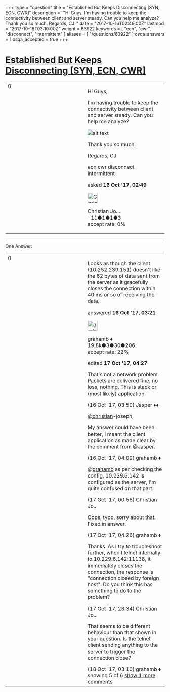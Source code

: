 +++
type = "question"
title = "Established But Keeps Disconnecting [SYN, ECN, CWR]"
description = '''Hi Guys, I&#x27;m having trouble to keep the connectivity between client and server steady. Can you help me analyze?  Thank you so much. Regards, CJ'''
date = "2017-10-16T02:49:00Z"
lastmod = "2017-10-18T03:10:00Z"
weight = 63922
keywords = [ "ecn", "cwr", "disconnect", "intermittent" ]
aliases = [ "/questions/63922" ]
osqa_answers = 1
osqa_accepted = true
+++

<div class="headNormal">

# [Established But Keeps Disconnecting \[SYN, ECN, CWR\]](/questions/63922/established-but-keeps-disconnecting-syn-ecn-cwr)

</div>

<div id="main-body">

<div id="askform">

<table id="question-table" style="width:100%;"><colgroup><col style="width: 50%" /><col style="width: 50%" /></colgroup><tbody><tr class="odd"><td style="width: 30px; vertical-align: top"><div class="vote-buttons"><span id="post-63922-upvote" class="ajax-command post-vote up" rel="nofollow" title="I like this post (click again to cancel)"> </span><div id="post-63922-score" class="post-score" title="current number of votes">0</div><span id="post-63922-downvote" class="ajax-command post-vote down" rel="nofollow" title="I dont like this post (click again to cancel)"> </span> <span id="favorite-mark" class="ajax-command favorite-mark" rel="nofollow" title="mark/unmark this question as favorite (click again to cancel)"> </span><div id="favorite-count" class="favorite-count"></div></div></td><td><div id="item-right"><div class="question-body"><p>Hi Guys,</p><p>I'm having trouble to keep the connectivity between client and server steady. Can you help me analyze?</p><p><img src="https://osqa-ask.wireshark.org/upfiles/dt.JPG" alt="alt text" /></p><p>Thank you so much.</p><p>Regards, CJ</p></div><div id="question-tags" class="tags-container tags"><span class="post-tag tag-link-ecn" rel="tag" title="see questions tagged &#39;ecn&#39;">ecn</span> <span class="post-tag tag-link-cwr" rel="tag" title="see questions tagged &#39;cwr&#39;">cwr</span> <span class="post-tag tag-link-disconnect" rel="tag" title="see questions tagged &#39;disconnect&#39;">disconnect</span> <span class="post-tag tag-link-intermittent" rel="tag" title="see questions tagged &#39;intermittent&#39;">intermittent</span></div><div id="question-controls" class="post-controls"></div><div class="post-update-info-container"><div class="post-update-info post-update-info-user"><p>asked <strong>16 Oct '17, 02:49</strong></p><img src="https://secure.gravatar.com/avatar/eeb5a23e45969c7e82469e38fb3043c9?s=32&amp;d=identicon&amp;r=g" class="gravatar" width="32" height="32" alt="Christian%20Joseph&#39;s gravatar image" /><p><span>Christian Jo...</span><br />
<span class="score" title="-11 reputation points">-11</span><span title="1 badges"><span class="badge1">●</span><span class="badgecount">1</span></span><span title="1 badges"><span class="silver">●</span><span class="badgecount">1</span></span><span title="3 badges"><span class="bronze">●</span><span class="badgecount">3</span></span><br />
<span class="accept_rate" title="Rate of the user&#39;s accepted answers">accept rate:</span> <span title="Christian Joseph has no accepted answers">0%</span></p></img></div></div><div id="comments-container-63922" class="comments-container"></div><div id="comment-tools-63922" class="comment-tools"></div><div class="clear"></div><div id="comment-63922-form-container" class="comment-form-container"></div><div class="clear"></div></div></td></tr></tbody></table>

------------------------------------------------------------------------

<div class="tabBar">

<span id="sort-top"></span>

<div class="headQuestions">

One Answer:

</div>

</div>

<span id="63924"></span>

<div id="answer-container-63924" class="answer accepted-answer">

<table style="width:100%;"><colgroup><col style="width: 50%" /><col style="width: 50%" /></colgroup><tbody><tr class="odd"><td style="width: 30px; vertical-align: top"><div class="vote-buttons"><span id="post-63924-upvote" class="ajax-command post-vote up" rel="nofollow" title="I like this post (click again to cancel)"> </span><div id="post-63924-score" class="post-score" title="current number of votes">0</div><span id="post-63924-downvote" class="ajax-command post-vote down" rel="nofollow" title="I dont like this post (click again to cancel)"> </span> <span class="accept-answer on" rel="nofollow" title="Christian Joseph has selected this answer as the correct answer"> </span></div></td><td><div class="item-right"><div class="answer-body"><p>Looks as though the client (10.252.239.151) doesn't like the 62 bytes of data sent from the server as it gracefully closes the connection within 40 ms or so of receiving the data.</p></div><div class="answer-controls post-controls"></div><div class="post-update-info-container"><div class="post-update-info post-update-info-user"><p>answered <strong>16 Oct '17, 03:21</strong></p><img src="https://secure.gravatar.com/avatar/d2a7e24ca66604c749c7c88c1da8ff78?s=32&amp;d=identicon&amp;r=g" class="gravatar" width="32" height="32" alt="grahamb&#39;s gravatar image" /><p><span>grahamb ♦</span><br />
<span class="score" title="19834 reputation points"><span>19.8k</span></span><span title="3 badges"><span class="badge1">●</span><span class="badgecount">3</span></span><span title="30 badges"><span class="silver">●</span><span class="badgecount">30</span></span><span title="206 badges"><span class="bronze">●</span><span class="badgecount">206</span></span><br />
<span class="accept_rate" title="Rate of the user&#39;s accepted answers">accept rate:</span> <span title="grahamb has 274 accepted answers">22%</span></p></div><div class="post-update-info post-update-info-edited"><p><span> edited <strong>17 Oct '17, 04:27</strong> </span></p></div></div><div id="comments-container-63924" class="comments-container"><span id="63928"></span><div id="comment-63928" class="comment"><div id="post-63928-score" class="comment-score"></div><div class="comment-text"><p>That's not a network problem. Packets are delivered fine, no loss, nothing. This is stack or (most likely) application.</p></div><div id="comment-63928-info" class="comment-info"><span class="comment-age">(16 Oct '17, 03:50)</span> <span class="comment-user userinfo">Jasper ♦♦</span></div></div><span id="63929"></span><div id="comment-63929" class="comment"><div id="post-63929-score" class="comment-score"></div><div class="comment-text"><p><a href="https://ask.wireshark.org/users/2911/christian">@christian</a>-joseph,</p><p>My answer could have been better, I meant the client application as made clear by the comment from <a href="https://ask.wireshark.org/users/145/jasper">@Jasper</a>.</p></div><div id="comment-63929-info" class="comment-info"><span class="comment-age">(16 Oct '17, 04:09)</span> <span class="comment-user userinfo">grahamb ♦</span></div></div><span id="63957"></span><div id="comment-63957" class="comment"><div id="post-63957-score" class="comment-score"></div><div class="comment-text"><p><a href="https://ask.wireshark.org/users/1225/grahamb">@grahamb</a> as per checking the config, 10.229.6.142 is configured as the server, I'm quite confused on that part.</p></div><div id="comment-63957-info" class="comment-info"><span class="comment-age">(17 Oct '17, 00:56)</span> <span class="comment-user userinfo">Christian Jo...</span></div></div><span id="63959"></span><div id="comment-63959" class="comment"><div id="post-63959-score" class="comment-score"></div><div class="comment-text"><p>Oops, typo, sorry about that. Fixed in answer.</p></div><div id="comment-63959-info" class="comment-info"><span class="comment-age">(17 Oct '17, 04:26)</span> <span class="comment-user userinfo">grahamb ♦</span></div></div><span id="63991"></span><div id="comment-63991" class="comment"><div id="post-63991-score" class="comment-score"></div><div class="comment-text"><p>Thanks. As I try to troubleshoot further, when I telnet internally to 10.229.6.142:11138, it immediately closes the connection, the response is "connection closed by foreign host". Do you think this has something to do to the problem?</p></div><div id="comment-63991-info" class="comment-info"><span class="comment-age">(17 Oct '17, 23:34)</span> <span class="comment-user userinfo">Christian Jo...</span></div></div><span id="63995"></span><div id="comment-63995" class="comment not_top_scorer"><div id="post-63995-score" class="comment-score"></div><div class="comment-text"><p>That seems to be different behaviour than that shown in your question. Is the telnet client sending anything to the server to trigger the connection close?</p></div><div id="comment-63995-info" class="comment-info"><span class="comment-age">(18 Oct '17, 03:10)</span> <span class="comment-user userinfo">grahamb ♦</span></div></div></div><div id="comment-tools-63924" class="comment-tools"><span class="comments-showing"> showing 5 of 6 </span> <a href="#" class="show-all-comments-link">show 1 more comments</a></div><div class="clear"></div><div id="comment-63924-form-container" class="comment-form-container"></div><div class="clear"></div></div></td></tr></tbody></table>

</div>

<div class="paginator-container-left">

</div>

</div>

</div>

